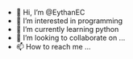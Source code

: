 - 👋 Hi, I’m @EythanEC
- 👀 I’m interested in programming
- 🌱 I’m currently learning python
- 💞️ I’m looking to collaborate on ...
- 📫 How to reach me ...

<!---
EythanEC/EythanEC is a ✨ special ✨ repository because its `README.md` (this file) appears on your GitHub profile.
You can click the Preview link to take a look at your changes.
--->
